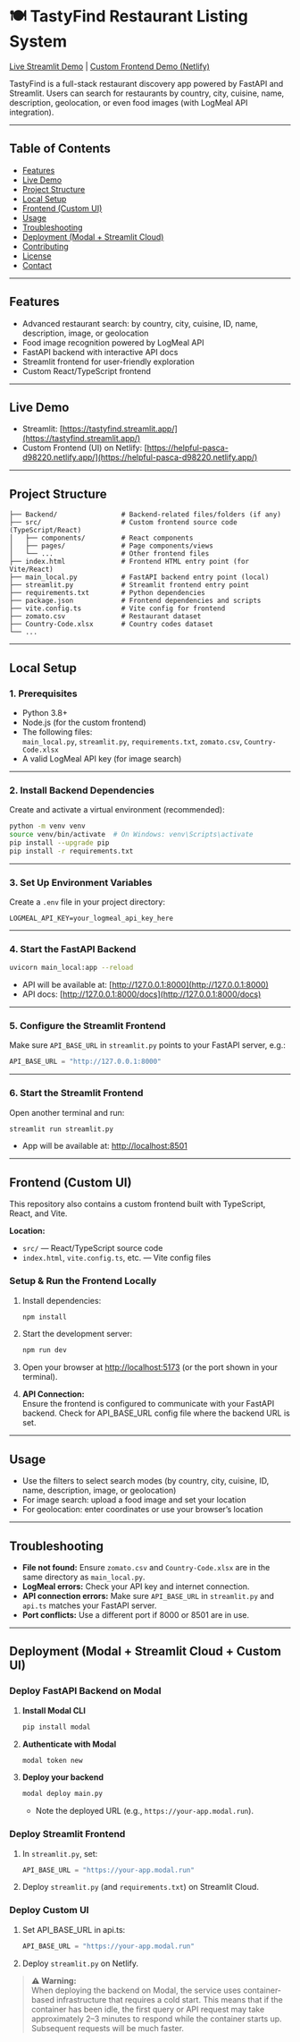 # 🍽️ TastyFind Restaurant Listing System

[Live Streamlit Demo](https://tastyfind.streamlit.app/) | [Custom Frontend Demo (Netlify)](https://helpful-pasca-d98220.netlify.app/)

TastyFind is a full-stack restaurant discovery app powered by FastAPI and Streamlit. Users can search for restaurants by country, city, cuisine, name, description, geolocation, or even food images (with LogMeal API integration).

---

## Table of Contents

- [Features](#features)
- [Live Demo](#live-demo)
- [Project Structure](#project-structure)
- [Local Setup](#local-setup)
- [Frontend (Custom UI)](#frontend-custom-ui)
- [Usage](#usage)
- [Troubleshooting](#troubleshooting)
- [Deployment (Modal + Streamlit Cloud)](#deployment-modal--streamlit-cloud)
- [Contributing](#contributing)
- [License](#license)
- [Contact](#contact)

---

## Features

- Advanced restaurant search: by country, city, cuisine, ID, name, description, image, or geolocation
- Food image recognition powered by LogMeal API
- FastAPI backend with interactive API docs
- Streamlit frontend for user-friendly exploration
- Custom React/TypeScript frontend

---

## Live Demo

- Streamlit: [https://tastyfind.streamlit.app/](https://tastyfind.streamlit.app/)
- Custom Frontend (UI) on Netlify: [https://helpful-pasca-d98220.netlify.app/](https://helpful-pasca-d98220.netlify.app/)

---

## Project Structure

```
├── Backend/                # Backend-related files/folders (if any)
├── src/                    # Custom frontend source code (TypeScript/React)
│   ├── components/         # React components
│   ├── pages/              # Page components/views
│   └── ...                 # Other frontend files
├── index.html              # Frontend HTML entry point (for Vite/React)
├── main_local.py           # FastAPI backend entry point (local)
├── streamlit.py            # Streamlit frontend entry point
├── requirements.txt        # Python dependencies
├── package.json            # Frontend dependencies and scripts
├── vite.config.ts          # Vite config for frontend
├── zomato.csv              # Restaurant dataset
├── Country-Code.xlsx       # Country codes dataset
└── ...
```

---

## Local Setup

### 1. Prerequisites

- Python 3.8+
- Node.js (for the custom frontend)
- The following files:  
  `main_local.py`, `streamlit.py`, `requirements.txt`, `zomato.csv`, `Country-Code.xlsx`
- A valid LogMeal API key (for image search)

---

### 2. Install Backend Dependencies

Create and activate a virtual environment (recommended):

```bash
python -m venv venv
source venv/bin/activate  # On Windows: venv\Scripts\activate
pip install --upgrade pip
pip install -r requirements.txt
```

---

### 3. Set Up Environment Variables

Create a `.env` file in your project directory:

```
LOGMEAL_API_KEY=your_logmeal_api_key_here
```

---

### 4. Start the FastAPI Backend

```bash
uvicorn main_local:app --reload
```

- API will be available at: [http://127.0.0.1:8000](http://127.0.0.1:8000)
- API docs: [http://127.0.0.1:8000/docs](http://127.0.0.1:8000/docs)

---

### 5. Configure the Streamlit Frontend

Make sure `API_BASE_URL` in `streamlit.py` points to your FastAPI server, e.g.:

```python
API_BASE_URL = "http://127.0.0.1:8000"
```

---

### 6. Start the Streamlit Frontend

Open another terminal and run:

```bash
streamlit run streamlit.py
```

- App will be available at: [http://localhost:8501](http://localhost:8501)

---

## Frontend (Custom UI)

This repository also contains a custom frontend built with TypeScript, React, and Vite.

**Location:**  
- `src/` — React/TypeScript source code  
- `index.html`, `vite.config.ts`, etc. — Vite config files


### Setup & Run the Frontend Locally

1. Install dependencies:

    ```bash
    npm install
    ```

2. Start the development server:

    ```bash
    npm run dev
    ```

3. Open your browser at [http://localhost:5173](http://localhost:5173) (or the port shown in your terminal).

4. **API Connection:**  
   Ensure the frontend is configured to communicate with your FastAPI backend. Check for API_BASE_URL config file where the backend URL is set.

---

## Usage 

- Use the filters to select search modes (by country, city, cuisine, ID, name, description, image, or geolocation)
- For image search: upload a food image and set your location
- For geolocation: enter coordinates or use your browser’s location

---

## Troubleshooting

- **File not found:** Ensure `zomato.csv` and `Country-Code.xlsx` are in the same directory as `main_local.py`.
- **LogMeal errors:** Check your API key and internet connection.
- **API connection errors:** Make sure `API_BASE_URL` in `streamlit.py` and `api.ts` matches your FastAPI server.
- **Port conflicts:** Use a different port if 8000 or 8501 are in use.

---

## Deployment (Modal + Streamlit Cloud + Custom UI)

### Deploy FastAPI Backend on Modal

1. **Install Modal CLI**

    ```bash
    pip install modal
    ```

2. **Authenticate with Modal**

    ```bash
    modal token new
    ```

3. **Deploy your backend**

    ```bash
    modal deploy main.py
    ```

    - Note the deployed URL (e.g., `https://your-app.modal.run`).

### Deploy Streamlit Frontend

1. In `streamlit.py`, set:

    ```python
    API_BASE_URL = "https://your-app.modal.run"
    ```

2. Deploy `streamlit.py` (and `requirements.txt`) on Streamlit Cloud.

### Deploy Custom UI

1. Set API_BASE_URL in api.ts:
     ```python
    API_BASE_URL = "https://your-app.modal.run"
    ```
2. Deploy `streamlit.py` on Netlify.

> **⚠️ Warning:**  
> When deploying the backend on Modal, the service uses container-based infrastructure that requires a cold start. This means that if the container has been idle, the first query or API request may take approximately 2–3 minutes to respond while the container starts up. Subsequent requests will be much faster.

